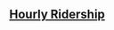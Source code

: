 [Hourly Ridership](https://data.ny.gov/Transportation/MTA-Subway-Hourly-Ridership-2020-2024/wujg-7c2s/about_data)
  - 
